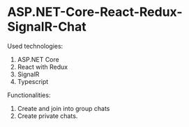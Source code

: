 # ASP.NET-Core-React-Redux-SignalR-Chat

Used technologies:
1. ASP.NET Core
2. React with Redux
3. SignalR
4. Typescript


Functionalities:
1. Create and join into group chats
2. Create private chats.
